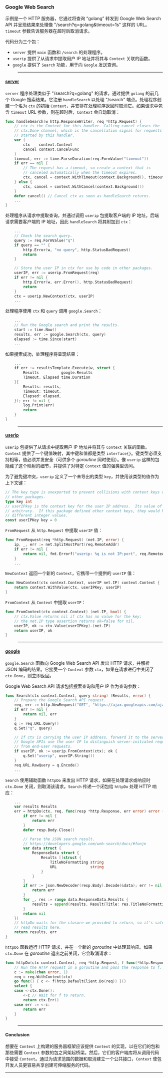 ### Google Web Search


示例是一个 HTTP 服务器，它通过将查询 “golang” 转发到 Google Web Search API 并呈现结果来处理像 "/search?q=golang&timeout=1s" 这样的 URL。`timeout` 参数告诉服务器在超时后取消请求。

代码分为三个包：
- `server` 提供 `main` 函数和 `/search` 的处理程序。
- `userip` 提供了从请求中提取用户 IP 地址并将其与 `Context` 关联的函数。
- `google` 提供了 `Search` 功能，用于向 `Google` 发送查询。

>---
#### [server](./server.go)

`server` 程序处理类似于 "/search?q=golang" 的请求，通过提供 `golang` 的前几个 Google 搜索结果。它注册 `handleSearch` 以处理 "/search" 端点。处理程序创建一个名为 `ctx` 的初始 `Context`，并安排在处理程序返回时取消它。如果请求中包含 `timeout` URL 参数，则在超时后，`Context` 会自动取消：

```go
func handleSearch(w http.ResponseWriter, req *http.Request) {
    // ctx is the Context for this handler. Calling cancel closes the
    // ctx.Done channel, which is the cancellation signal for requests
    // started by this handler.
    var (
        ctx    context.Context
        cancel context.CancelFunc
    )
    timeout, err := time.ParseDuration(req.FormValue("timeout"))
    if err == nil {
        // The request has a timeout, so create a context that is
        // canceled automatically when the timeout expires.
        ctx, cancel = context.WithTimeout(context.Background(), timeout)
    } else {
        ctx, cancel = context.WithCancel(context.Background())
    }
    defer cancel() // Cancel ctx as soon as handleSearch returns.
    ...
}
```

处理程序从请求中提取查询，并通过调用 `userip` 包提取客户端的 IP 地址。后端请求需要客户端的 IP 地址，因此 `handleSearch` 将其附加到 `ctx`：

```go
    ...
    // Check the search query.
    query := req.FormValue("q")
    if query == "" {
        http.Error(w, "no query", http.StatusBadRequest)
        return
    }

    // Store the user IP in ctx for use by code in other packages.
    userIP, err := userip.FromRequest(req)
    if err != nil {
        http.Error(w, err.Error(), http.StatusBadRequest)
        return
    }
    ctx = userip.NewContext(ctx, userIP)
    ...
```

处理程序使用 `ctx` 和 `query` 调用 `google.Search`：

```go
    ...
    // Run the Google search and print the results.
    start := time.Now()
    results, err := google.Search(ctx, query)
    elapsed := time.Since(start)
    ...
```

如果搜索成功，处理程序将呈现结果：

```go
    ...
    if err := resultsTemplate.Execute(w, struct {
        Results          google.Results
        Timeout, Elapsed time.Duration
    }{
        Results: results,
        Timeout: timeout,
        Elapsed: elapsed,
    }); err != nil {
        log.Print(err)
        return
    }
}
```

>---
#### [userip](./userip/userip.go) 

`userip` 包提供了从请求中提取用户 IP 地址并将其与 `Context` 关联的函数。`Context` 提供了一个键值映射，其中键和值都是类型 `interface{}`。键类型必须支持相等，值必须并发安全（可供多个 *goroutine* 同时使用）。像 `userip` 这样的包隐藏了这个映射的细节，并提供了对特定 `Context` 值的强类型访问。

为了避免键冲突，`userip` 定义了一个未导出的类型 `key`，并使用该类型的值作为上下文键：

```go
// The key type is unexported to prevent collisions with context keys defined in
// other packages.
type key int
// userIPkey is the context key for the user IP address.  Its value of zero is
// arbitrary.  If this package defined other context keys, they would have
// different integer values.
const userIPKey key = 0
```

`FromRequest` 从 `http.Request` 中提取 `userIP` 值：

```go
func FromRequest(req *http.Request) (net.IP, error) {
    ip, _, err := net.SplitHostPort(req.RemoteAddr)
    if err != nil {
        return nil, fmt.Errorf("userip: %q is not IP:port", req.RemoteAddr)
    }
    ...
```

`NewContext` 返回一个新的 `Context`，它携带一个提供的 `userIP` 值：

```go
func NewContext(ctx context.Context, userIP net.IP) context.Context {
    return context.WithValue(ctx, userIPKey, userIP)
}
```

`FromContext` 从 `Context` 中提取 `userIP`：

```go
func FromContext(ctx context.Context) (net.IP, bool) {
    // ctx.Value returns nil if ctx has no value for the key;
    // the net.IP type assertion returns ok=false for nil.
    userIP, ok := ctx.Value(userIPKey).(net.IP)
    return userIP, ok
}
```

>---
#### [google](./google/google.go)

`google.Search` 函数向 Google Web Search API 发出 HTTP 请求，并解析 JSON 编码的结果。它接受一个 `Context` 参数 `ctx`，如果在请求进行中关闭了 `ctx.Done`，则立即返回。

Google Web Search API 请求包括搜索查询和用户 IP 作为查询参数：

```go
func Search(ctx context.Context, query string) (Results, error) {
    // Prepare the Google Search API request.
    req, err := http.NewRequest("GET", "https://ajax.googleapis.com/ajax/services/search/web?v=1.0", nil)
    if err != nil {
        return nil, err
    }
    q := req.URL.Query()
    q.Set("q", query)

    // If ctx is carrying the user IP address, forward it to the server.
    // Google APIs use the user IP to distinguish server-initiated requests
    // from end-user requests.
    if userIP, ok := userip.FromContext(ctx); ok {
        q.Set("userip", userIP.String())
    }
    req.URL.RawQuery = q.Encode()
    ...
```

`Search` 使用辅助函数 `httpDo` 来发出 HTTP 请求，如果在处理请求或响应时 `ctx.Done` 关闭，则取消该请求。`Search` 传递一个闭包给 `httpDo` 处理 HTTP 响应：

```go
    ...
    var results Results
    err = httpDo(ctx, req, func(resp *http.Response, err error) error {
        if err != nil {
            return err
        }
        defer resp.Body.Close()

        // Parse the JSON search result.
        // https://developers.google.com/web-search/docs/#fonje
        var data struct {
            ResponseData struct {
                Results []struct {
                    TitleNoFormatting string
                    URL               string
                }
            }
        }
        if err := json.NewDecoder(resp.Body).Decode(&data); err != nil {
            return err
        }
        for _, res := range data.ResponseData.Results {
            results = append(results, Result{Title: res.TitleNoFormatting, URL: res.URL})
        }
        return nil
    })
    // httpDo waits for the closure we provided to return, so it's safe to
    // read results here.
    return results, err
}
```

`httpDo` 函数运行 HTTP 请求，并在一个新的 *goroutine* 中处理其响应。如果 `ctx.Done` 在 *goroutine* 退出之前关闭，它会取消请求：

```go
func httpDo(ctx context.Context, req *http.Request, f func(*http.Response, error) error) error {
    // Run the HTTP request in a goroutine and pass the response to f.
    c := make(chan error, 1)
    req = req.WithContext(ctx)
    go func() { c <- f(http.DefaultClient.Do(req)) }()
    select {
    case <-ctx.Done():
        <-c // Wait for f to return.
        return ctx.Err()
    case err := <-c:
        return err
    }
}
```

>---
#### Conclusion

想要在 `Context` 上构建的服务器框架应该提供 `Context` 的实现，以在它们的包和那些需要 `Context` 参数的包之间架起桥梁。然后，它们的客户端库将从调用代码中接受 `Context`。通过为请求范围的数据和取消建立一个公共接口，`Context`  使包开发人员更容易共享创建可伸缩服务的代码。

---